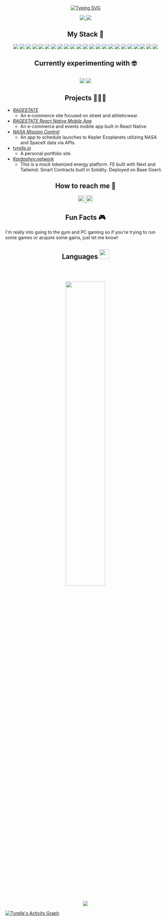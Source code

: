 <p align="center">
<a href="https://git.io/typing-svg"><img src="https://readme-typing-svg.demolab.com?font=Helvetica+Neue&pause=1000&color=262BF1&center=true&vCenter=true&random=false&width=435&lines=What's+up%2C+I'm+Ty.;This+is+my+GitHub." alt="Typing SVG" /></a>
</p>


<!--
**tadams95/tadams95** is a ✨ _special_ ✨ repository because its `README.md` (this file) appears on your GitHub profile.

Here are some ideas to get you started:

- 🔭 I’m currently working on www.ragestate.com
- 🌱 I’m currently learning Solidity
- 👯 I’m looking to collaborate on ...
- 🤔 I’m looking for help with ...
- 💬 Ask me about ...
- 📫 How to reach me: ...
- 😄 Pronouns: ...
- ⚡ Fun fact: ...
-->

<p>
<div align="center" target="_blank">
	
  <a href="https://twitter.com/tyrelle_io">
    <img src="https://img.shields.io/twitter/follow/tyrelle_io?style=social">
</a>

  <img src="https://img.shields.io/github/followers/tadams95?style=social">
</div>
</p>

<h2 align="center"> My Stack 🥞 </h2>
<p>
  <div align="center">
    <img src="https://img.shields.io/badge/Git-47A248.svg?style=for-the-badge&logo=Git&logoColor=000000">
    <img src="https://img.shields.io/badge/GitHub-181717.svg?style=for-the-badge&logo=GitHub&logoColor=white">
    <img src="https://img.shields.io/badge/visual studio code-007ACC.svg?style=for-the-badge&logo=visualstudiocode&logoColor=white">
 <img src="https://img.shields.io/badge/HTML5-E34F26.svg?style=for-the-badge&logo=html5&logoColor=white">
 <img src="https://img.shields.io/badge/CSS-1572B6.svg?style=for-the-badge&logo=CSS3&logoColor=white">
  <img src="https://img.shields.io/badge/JavaScript-F7DF1E.svg?style=for-the-badge&logo=javascript&logoColor=000000">
    <img src="https://img.shields.io/badge/Node-339933.svg?style=for-the-badge&logo=Node.js&logoColor=000000">
    <img src="https://img.shields.io/badge/Express-000000.svg?style=for-the-badge&logo=Express&logoColor=white">
    <img src="https://img.shields.io/badge/react-61DAFB.svg?style=for-the-badge&logo=react&logoColor=black">
    <img src="https://img.shields.io/badge/Next.js-000000.svg?style=for-the-badge&logo=Next.js&logoColor=white">
    <img src="https://img.shields.io/badge/MongoDB-47A248.svg?style=for-the-badge&logo=MongoDB&logoColor=000000">
    <img src="https://img.shields.io/badge/Heroku-430098.svg?style=for-the-badge&logo=Heroku&logoColor=white">
        <img src="https://img.shields.io/badge/Vercel-000000.svg?style=for-the-badge&logo=Vercel&logoColor=white">
    <img src="https://img.shields.io/badge/Three.js-000000.svg?style=for-the-badge&logo=Three.js&logoColor=white">
    <img src="https://img.shields.io/badge/Docker-2496ED.svg?style=for-the-badge&logo=Docker&logoColor=000000">
    <img src="https://img.shields.io/badge/Amazon AWS-232F3E.svg?style=for-the-badge&logo=amazonaws&logoColor=white">
    <img src="https://img.shields.io/badge/Amazon EC2-FF9900.svg?style=for-the-badge&logo=amazonec2&logoColor=white">
    <img src="https://img.shields.io/badge/Wordpress-21759B.svg?style=for-the-badge&logo=wordpress&logoColor=white">
    <img src="https://img.shields.io/badge/Notion-000000.svg?style=for-the-badge&logo=Notion&logoColor=white">
    <img src="https://img.shields.io/badge/Jira-0052CC.svg?style=for-the-badge&logo=Jira&logoColor=white">
     <img src="https://img.shields.io/badge/Alfred-5C1F87.svg?style=for-the-badge&logo=Alfred&logoColor=white">
     <img src="https://img.shields.io/badge/Salesforce-00A1E0.svg?style=for-the-badge&logo=Salesforce&logoColor=white">
     <img src="https://img.shields.io/badge/Adobe Premiere Pro-9999FF.svg?style=for-the-badge&logo=adobepremierepro&logoColor=white">
   </div>
   </p>

<h2 align="center"> Currently experimenting with 🤓 <h2>
    <p>
      <div align="center">
<img src="https://img.shields.io/badge/Solidity-363636.svg?style=for-the-badge&logo=solidity&logoColor=white">  
  <img src="https://img.shields.io/badge/Web3.js-F16822.svg?style=for-the-badge&logo=Web3.js&logoColor=white">
  </div>
  </p>
  
  <h2 align="center"> Projects 🙇🏽‍♂️ </h2>
  <ul>
    <li><i><a href="https://www.ragestate.com">RAGESTATE</a></i><ul><li>An e-commerce site focused on street and athleticwear.</li></ul></li>
	    <li><i><a href="https://apps.apple.com/us/app/ragestate/id6449552575">RAGESTATE React Native Mobile App</a></i><ul><li>An e-commerce and events mobile app built in React Native</li></ul></li>
	  <li><i><a href="https://github.com/tadams95/nasa-project/tree/master">NASA Mission Control</a></i><ul><li>An app to schedule launches to Kepler Exoplanets utilizing NASA and SpaceX data via APIs.</li></ul></li>
    <li> <i><a href="https://www.tyrelle.io">tyrelle.io</a></i> <ul>
	    <li> A personal portfolio site </li> </ul> </li>
	 <li> <i><a href="https://www.kardashev.network">Kardashev.network</a></i> <ul>
	    <li> This is a mock tokenized energy platform. FE built with Next and Tailwind. Smart Contracts built in Solidity. Deployed on Base Goerli. </li> </ul> </li> 
  </ul>
  
  <h2 align="center"> How to reach me 📲 </h2>
    <div align="center">
  <a href="https://twitter.com/tyrelle_adams" rel="nofollow">
  		<img alt="Tyrelle Adams' Twitter" width="22px" src="https://raw.githubusercontent.com/peterthehan/peterthehan/master/assets/twitter.svg" style="max-width: 100%;">
	</a>
	<a href="https://www.linkedin.com/in/ty-adams-325512135/" rel="nofollow">
  		<img alt="Tyrelle Adams'" width="22px" src="https://raw.githubusercontent.com/peterthehan/peterthehan/master/assets/linkedin.svg" style="max-width: 100%;">
	</a>
  </div>

  <h2 align="center"> Fun Facts 🎮 </h2>
  <p> I'm really into going to the gym and PC gaming so if you're trying to run some games or acquire some gains, just let me know! </p>
  
 <h2 align="center"> Languages <img src="https://media4.giphy.com/media/MIGbtLZoVjbl0bYbAd/giphy.gif?cid=ecf05e472t2h0i8d7dcjaoau9iqtchhr899hxmpxzzgc7lyw&rid=giphy.gif" width="30"> </h2>

<br/>

<br>
  
  <p align="center">
  <a href="http://ragestate.com/">
    <img width="49.5%" src="https://github-readme-stats.vercel.app/api/top-langs/?username=tadams95&theme=radical&bg_color=282828&hide_border=true&include_all_commits=true&count_private=true&layout=compact">
  </a>
</p>
	
<p align="center"><img src="https://profile-counter.glitch.me/{tadams95}/count.svg"></p>

<a href="https://github.com/ashutosh00710/github-readme-activity-graph"><img alt="Tyrelle's Activity Graph" src="https://github-readme-activity-graph.cyclic.app/graph?username=tadams95&theme=react-dark&radius=16&custom_title=My%20Contributions%20Graph&title_color=2ce114&point=2ce114&area=true" /></a>







